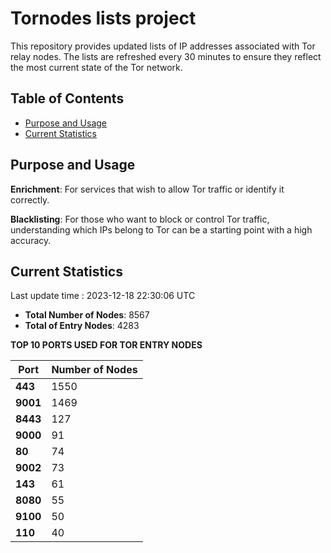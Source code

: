 # Tornodes lists project

This repository provides updated lists of IP addresses associated with Tor relay nodes. The lists are refreshed every 30 minutes to ensure they reflect the most current state of the Tor network.

## Table of Contents

- [Purpose and Usage](#purpose-and-usage)
- [Current Statistics](#current-statistics)


## Purpose and Usage

**Enrichment**: For services that wish to allow Tor traffic or identify it correctly.

**Blacklisting**: For those who want to block or control Tor traffic, understanding which IPs belong to Tor can be a starting point with a high accuracy.

## Current Statistics

Last update time : 2023-12-18 22:30:06 UTC

- **Total Number of Nodes**: 8567
- **Total of Entry Nodes**: 4283

**TOP 10 PORTS USED FOR TOR ENTRY NODES**

| **Port** | **Number of Nodes** |
|------|-----------------|
| **443**   | 1550  |
| **9001**   | 1469  |
| **8443**   | 127  |
| **9000**   | 91  |
| **80**   | 74  |
| **9002**   | 73  |
| **143**   | 61  |
| **8080**   | 55  |
| **9100**   | 50  |
| **110**   | 40  |

